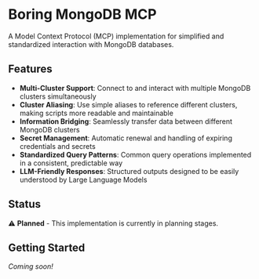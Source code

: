 # Boring MongoDB MCP

A Model Context Protocol (MCP) implementation for simplified and standardized interaction with MongoDB databases.

## Features

- **Multi-Cluster Support**: Connect to and interact with multiple MongoDB clusters simultaneously
- **Cluster Aliasing**: Use simple aliases to reference different clusters, making scripts more readable and maintainable
- **Information Bridging**: Seamlessly transfer data between different MongoDB clusters
- **Secret Management**: Automatic renewal and handling of expiring credentials and secrets
- **Standardized Query Patterns**: Common query operations implemented in a consistent, predictable way
- **LLM-Friendly Responses**: Structured outputs designed to be easily understood by Large Language Models

## Status

⚠️ **Planned** - This implementation is currently in planning stages.

## Getting Started

_Coming soon!_ 